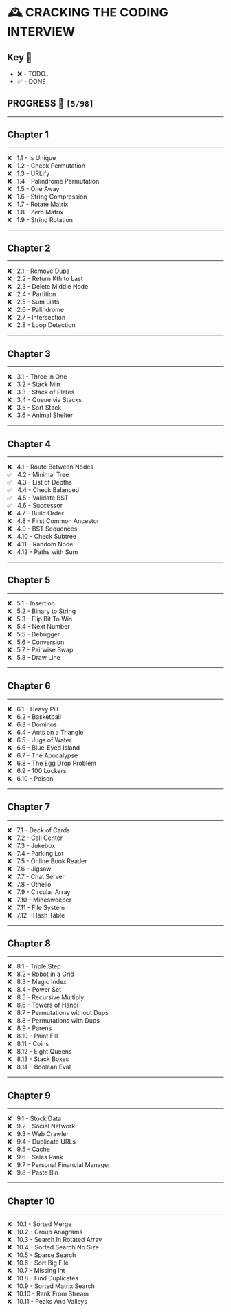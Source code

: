 # 🕰 CRACKING THE CODING INTERVIEW

## Key 🔑

* ❌  - TODO..
* ✅ - DONE

## PROGRESS 🚀 `[5/98]`

---

## Chapter 1

---

❌  &nbsp; 1.1 - Is Unique <br/>
❌  &nbsp; 1.2 - Check Permutation <br/>
❌  &nbsp; 1.3 - URLify <br/>
❌  &nbsp; 1.4 - Palindrome Permutation <br/>
❌  &nbsp; 1.5 - One Away <br/>
❌  &nbsp; 1.6 - String Compression <br/>
❌  &nbsp; 1.7 - Rotate Matrix <br/>
❌  &nbsp; 1.8 - Zero Matrix <br/>
❌  &nbsp; 1.9 - String Rotation <br/>

---

## Chapter 2

---
❌  &nbsp; 2.1 - Remove Dups <br/>
❌  &nbsp; 2.2 - Return Kth to Last <br/>
❌  &nbsp; 2.3 - Delete Middle Node <br/>
❌  &nbsp; 2.4 - Partition <br/>
❌  &nbsp; 2.5 - Sum Lists <br/>
❌  &nbsp; 2.6 - Palindrome <br/>
❌  &nbsp; 2.7 - Intersection <br/>
❌  &nbsp; 2.8 - Loop Detection <br/>

---

## Chapter 3

---
❌  &nbsp; 3.1 - Three in One <br/>
❌  &nbsp; 3.2 - Stack Min <br/>
❌  &nbsp; 3.3 - Stack of Plates <br/>
❌  &nbsp; 3.4 - Queue via Stacks <br/>
❌  &nbsp; 3.5 - Sort Stack <br/>
❌  &nbsp; 3.6 - Animal Shelter <br/>

---

## Chapter 4

---
❌  &nbsp; 4.1 - Route Between Nodes <br/>
✅  &nbsp; 4.2 - Minimal Tree <br/>
✅  &nbsp; 4.3 - List of Depths <br/>
✅  &nbsp; 4.4 - Check Balanced <br/>
✅  &nbsp; 4.5 - Validate BST <br/>
✅  &nbsp; 4.6 - Successor <br/>
❌  &nbsp; 4.7 - Build Order <br/>
❌  &nbsp; 4.8 - First Common Ancestor <br/>
❌  &nbsp; 4.9 - BST Sequences <br/>
❌  &nbsp; 4.10 - Check Subtree <br/>
❌  &nbsp; 4.11 - Random Node <br/>
❌  &nbsp; 4.12 - Paths with Sum <br/>

---

## Chapter 5

---
❌  &nbsp; 5.1 - Insertion <br/>
❌  &nbsp; 5.2 - Binary to String <br/>
❌  &nbsp; 5.3 - Flip Bit To Win <br/>
❌  &nbsp; 5.4 - Next Number <br/>
❌  &nbsp; 5.5 - Debugger <br/>
❌  &nbsp; 5.6 - Conversion <br/>
❌  &nbsp; 5.7 - Pairwise Swap <br/>
❌  &nbsp; 5.8 - Draw Line <br/>

---

## Chapter 6

---
❌  &nbsp; 6.1 - Heavy Pill <br/>
❌  &nbsp; 6.2 - Basketball <br/>
❌  &nbsp; 6.3 - Dominos <br/>
❌  &nbsp; 6.4 - Ants on a Triangle <br/>
❌  &nbsp; 6.5 - Jugs of Water <br/>
❌  &nbsp; 6.6 - Blue-Eyed Island <br/>
❌  &nbsp; 6.7 - The Apocalypse <br/>
❌  &nbsp; 6.8 - The Egg Drop Problem <br/>
❌  &nbsp; 6.9 - 100 Lockers <br/>
❌  &nbsp; 6.10 - Poison <br/>

---

## Chapter 7

---
❌  &nbsp; 7.1 - Deck of Cards <br/>
❌  &nbsp; 7.2 - Call Center <br/>
❌  &nbsp; 7.3 - Jukebox <br/>
❌  &nbsp; 7.4 - Parking Lot <br/>
❌  &nbsp; 7.5 - Online Book Reader <br/>
❌  &nbsp; 7.6 - Jigsaw <br/>
❌  &nbsp; 7.7 - Chat Server <br/>
❌  &nbsp; 7.8 - Othello <br/>
❌  &nbsp; 7.9 - Circular Array <br/>
❌  &nbsp; 7.10 - Minesweeper <br/>
❌  &nbsp; 7.11 - File System <br/>
❌  &nbsp; 7.12 - Hash Table <br/>

---

## Chapter 8

---
❌  &nbsp; 8.1 - Triple Step <br/>
❌  &nbsp; 8.2 - Robot in a Grid <br/>
❌  &nbsp; 8.3 - Magic Index <br/>
❌  &nbsp; 8.4 - Power Set <br/>
❌  &nbsp; 8.5 - Recursive Multiply <br/>
❌  &nbsp; 8.6 - Towers of Hanoi <br/>
❌  &nbsp; 8.7 - Permutations without Dups <br/>
❌  &nbsp; 8.8 - Permutations with Dups <br/>
❌  &nbsp; 8.9 - Parens <br/>
❌  &nbsp; 8.10 - Paint Fill <br/>
❌  &nbsp; 8.11 - Coins <br/>
❌  &nbsp; 8.12 - Eight Queens <br/>
❌  &nbsp; 8.13 - Stack Boxes <br/>
❌  &nbsp; 8.14 - Boolean Eval <br/>

---

## Chapter 9

---
❌  &nbsp; 9.1 - Stock Data <br/>
❌  &nbsp; 9.2 - Social Network <br/>
❌  &nbsp; 9.3 - Web Crawler <br/>
❌  &nbsp; 9.4 - Duplicate URLs <br/>
❌  &nbsp; 9.5 - Cache <br/>
❌  &nbsp; 9.6 - Sales Rank <br/>
❌  &nbsp; 9.7 - Personal Financial Manager <br/>
❌  &nbsp; 9.8 - Paste Bin <br/>

---

## Chapter 10

---
❌  &nbsp; 10.1 - Sorted Merge <br/>
❌  &nbsp; 10.2 - Group Anagrams <br/>
❌  &nbsp; 10.3 - Search In Rotated Array <br/>
❌  &nbsp; 10.4 - Sorted Search No Size <br/>
❌  &nbsp; 10.5 - Sparse Search <br/>
❌  &nbsp; 10.6 - Sort Big File <br/>
❌  &nbsp; 10.7 - Missing Int <br/>
❌  &nbsp; 10.8 - Find Duplicates <br/>
❌  &nbsp; 10.9 - Sorted Matrix Search <br/>
❌  &nbsp; 10.10 - Rank From Stream <br/>
❌  &nbsp; 10.11 - Peaks And Valleys <br/>
